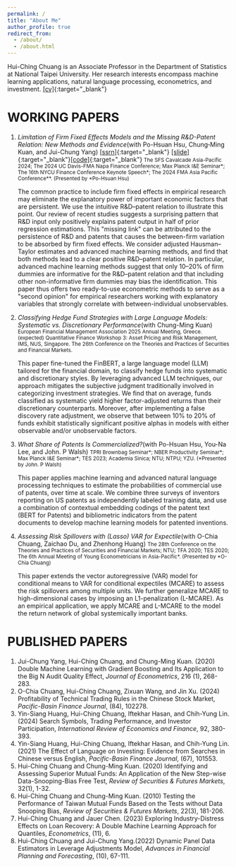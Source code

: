 ```yaml
---
permalink: /
title: "About Me"
author_profile: true
redirect_from:
  - /about/
  - /about.html
---
```


Hui-Ching Chuang is an Associate Professor in the Department of Statistics at National Taipei University. Her research interests encompass machine learning applications, natural language processing, econometrics, and investment.  [\[cv\]](/files/cv_hcc_202501.pdf){:target="_blank"}



WORKING PAPERS
======
1. _Limitation of Firm Fixed Effects Models and the Missing R&D-Patent Relation: New Methods and Evidence_(with Po-Hsuan Hsu, Chung‐Ming Kuan, and Jui-Chung Yang) [\[ssrn\]](https://papers.ssrn.com/sol3/papers.cfm?abstract_id=4636846){:target="_blank"} [\[slide\]](/files/CavalcadeAP2024_slide.pdf){:target="_blank"}[\[code\]](https://github.com/hcchuang/Limitation-of-Firm-Fixed-Effects-Models-and-the-Missing-R-D-Patent-Relation){:target="_blank"}<small> The SFS Cavalcade Asia-Pacific 2024; The 2024 UC Davis-FMA Napa Finance Conference; Max Planck I&E Seminar\*; The 16th NYCU Finance Conference Keynote Speech\*; The 2024 FMA Asia Pacific Conference**. (Presented by *Po-Hsuan Hsu)</small>  

   The common practice to include firm fixed effects in empirical research may eliminate the explanatory power of important economic factors that are persistent. We use the intuitive R&D–patent relation to illustrate this point. Our review of recent studies suggests a surprising pattern that R&D input only positively explains patent output in half of prior regression estimations. This "missing link" can be attributed to the persistence of R&D and patents that causes the between-firm variation to be absorbed by firm fixed effects. We consider adjusted Hausman–Taylor estimates and advanced machine learning methods, and find that both methods lead to a clear positive R&D–patent relation. In particular, advanced machine learning methods suggest that only 10–20% of firm dummies are informative for the R&D–patent relation and that including other non-informative firm dummies may bias the identification. This paper thus offers two ready-to-use econometric methods to serve as a "second opinion" for empirical researchers working with explanatory variables that strongly correlate with between-individual unobservables.

   
2. _Classifying Hedge Fund Strategies with Large Language Models: Systematic vs. Discretionary Performance_(with Chung-Ming Kuan) <small> European Financial Management Association 2025 Annual Meeting, Greece. (expected) Quantitative Finance Workshop 3: Asset Pricing and Risk Management, IMS, NUS, Singapore. The 26th Conference on the Theories and Practices of Securities and Financial Markets.</small> 

   This paper fine-tuned the FinBERT, a large language model (LLM) tailored for the financial domain, to classify hedge funds into systematic and discretionary styles. By leveraging advanced LLM techniques, our approach mitigates the subjective judgment traditionally involved in categorizing investment strategies. We find that on average, funds classified as systematic yield higher factor-adjusted returns than their discretionary counterparts. Moreover, after implementing a false discovery rate adjustment, we observe that between 10% to 20% of funds exhibit statistically significant positive alphas in models with either observable and/or unobservable factors.
   
3. _What Share of Patents Is Commercialized?_(with Po-Hsuan Hsu, You-Na Lee, and John. P Walsh) <small> TPRI Brownbag Seminar\*; NBER Productivity Seminar\*; Max Planck I&E Seminar\*; TES 2023; Academia Sinica; NTU; NTPU; YZU. (*Presented by John. P Walsh)</small>  

   This paper applies machine learning and advanced natural language processing techniques to estimate the probabilities of commercial use of patents, over time at scale. We combine three surveys of inventors reporting on US patents as independently labeled training data, and use a combination of contextual embedding codings of the patent text (BERT for Patents) and bibliometric indicators from the patent documents to develop machine learning models for patented inventions.
 

4. _Assessing Risk Spillovers with (Lasso) VAR for Expectile_(with O-Chia Chuang, Zaichao Du, and Zhenhong Huang) <small> The 28th Conference on the Theories and Practices of Securities and Financial Markets; NTU; TFA 2020; TES 2020; The 6th Annual Meeting of Young Econometricians in Asia-Pacific\*. (Presented by *O-Chia Chuang) </small>  
   
   This paper extends the vector autoregressive (VAR) model for conditional means to VAR for conditional expectiles (MCARE) to assess the risk spillovers among multiple units. We further generalize MCARE to high-dimensional cases by imposing an L1-penalization (L-MCARE). As an empirical application, we apply MCARE and L-MCARE to the model the return network of global systemically important banks.



PUBLISHED PAPERS
======
1. Jui-Chung Yang, Hui-Ching Chuang, and Chung-Ming Kuan. (2020) Double Machine Learning with Gradient Boosting and Its Application to the Big N Audit Quality Effect, _Journal of Econometrics_, 216 (1), 268-283.
1. O-Chia Chuang, Hui-Ching Chuang, Zixuan Wang, and Jin Xu. (2024) Profitability of Technical Trading Rules in the Chinese Stock Market, _Pacific-Basin Finance Journal_, (84), 102278.
1. Yin-Siang Huang, Hui-Ching Chuang, Iftekhar Hasan, and Chih-Yung Lin. (2024) Search Symbols, Trading Performance, and Investor Participation, _International Review of Economics and Finance_, 92, 380-393.
1. Yin-Siang Huang, Hui-Ching Chuang, Iftekhar Hasan, and Chih-Yung Lin. (2021) The Effect of Language on Investing: Evidence from Searches in Chinese versus English, _Pacific-Basin Finance Journal_, (67), 101553.
1. Hui-Ching Chuang and Chung-Ming Kuan. (2020) Identifying and Assessing Superior Mutual Funds: An Application of the New Step-wise Data-Snooping-Bias Free Test, _Review of Securities & Futures Markets_, 32(1), 1-32.
2. Hui-Ching Chuang and Chung-Ming Kuan. (2010) Testing the Performance of Taiwan Mutual Funds Based on the Tests without Data Snooping Bias, _Review of Securities & Futures Markets_, 22(3), 181-206.
1. Hui-Ching Chuang and Jauer Chen. (2023) Exploring Industry-Distress Effects on Loan Recovery: A Double Machine Learning Approach for Quantiles, _Econometrics_, (11), 6.
1. Hui-Ching Chuang and Jui-Chung Yang.(2022) Dynamic Panel Data Estimators in Leverage Adjustments Model, _Advances in Financial Planning and Forecasting_, (10), 67-111.
